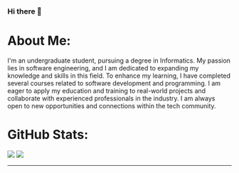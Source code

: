 ### Hi there 👋
# About Me:
I'm an undergraduate student, pursuing a degree in Informatics. My passion lies in software engineering, and I am dedicated to expanding my knowledge and skills in this field. To enhance my learning, I have completed several courses related to software development and programming. I am eager to apply my education and training to real-world projects and collaborate with experienced professionals in the industry. I am always open to new opportunities and connections within the tech community.


# GitHub Stats:
![](https://github-readme-stats.vercel.app/api?username=kevinjuliow&theme=react&hide_border=true&include_all_commits=true&count_private=false)
![](https://github-readme-stats.vercel.app/api/top-langs/?username=kevinjuliow&theme=react&hide_border=true&include_all_commits=true&count_private=true&layout=compact)<br/>



---



